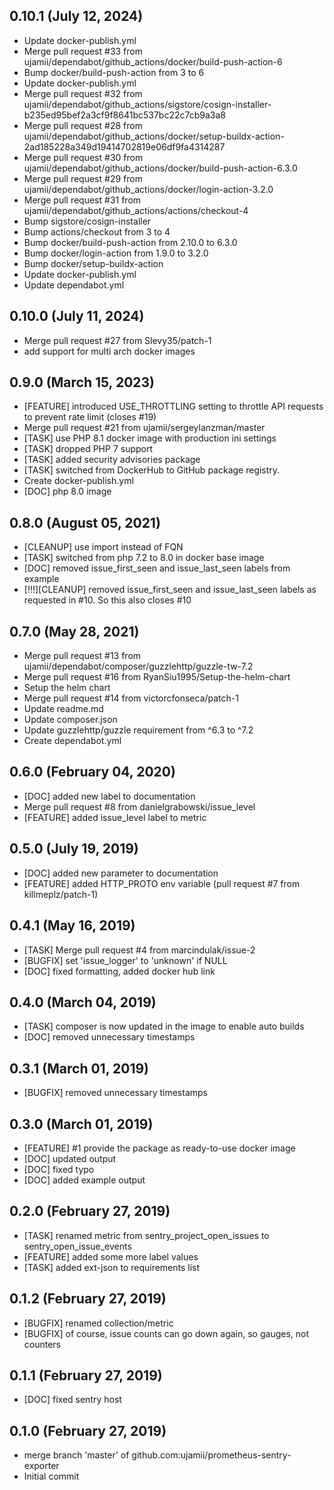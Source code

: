 ## 0.10.1 (July 12, 2024)
  - Update docker-publish.yml
  - Merge pull request #33 from ujamii/dependabot/github_actions/docker/build-push-action-6
  - Bump docker/build-push-action from 3 to 6
  - Update docker-publish.yml
  - Merge pull request #32 from ujamii/dependabot/github_actions/sigstore/cosign-installer-b235ed95bef2a3cf9f8641bc537bc22c7cb9a3a8
  - Merge pull request #28 from ujamii/dependabot/github_actions/docker/setup-buildx-action-2ad185228a349d19414702819e06df9fa4314287
  - Merge pull request #30 from ujamii/dependabot/github_actions/docker/build-push-action-6.3.0
  - Merge pull request #29 from ujamii/dependabot/github_actions/docker/login-action-3.2.0
  - Merge pull request #31 from ujamii/dependabot/github_actions/actions/checkout-4
  - Bump sigstore/cosign-installer
  - Bump actions/checkout from 3 to 4
  - Bump docker/build-push-action from 2.10.0 to 6.3.0
  - Bump docker/login-action from 1.9.0 to 3.2.0
  - Bump docker/setup-buildx-action
  - Update docker-publish.yml
  - Update dependabot.yml

## 0.10.0 (July 11, 2024)
  - Merge pull request #27 from Slevy35/patch-1
  - add support for multi arch docker images

## 0.9.0 (March 15, 2023)
  - [FEATURE] introduced USE_THROTTLING setting to throttle API requests to prevent rate limit (closes #19)
  - Merge pull request #21 from ujamii/sergeylanzman/master
  - [TASK] use PHP 8.1 docker image with production ini settings
  - [TASK] dropped PHP 7 support 
  - [TASK] added security advisories package
  - [TASK] switched from DockerHub to GitHub package registry.
  - Create docker-publish.yml
  - [DOC] php 8.0 image

## 0.8.0 (August 05, 2021)
  - [CLEANUP] use import instead of FQN
  - [TASK] switched from php 7.2 to 8.0 in docker base image
  - [DOC] removed issue_first_seen and issue_last_seen labels from example
  - [!!!][CLEANUP] removed issue_first_seen and issue_last_seen labels as requested in #10. So this also closes #10

## 0.7.0 (May 28, 2021)
  - Merge pull request #13 from ujamii/dependabot/composer/guzzlehttp/guzzle-tw-7.2
  - Merge pull request #16 from RyanSiu1995/Setup-the-helm-chart
  - Setup the helm chart
  - Merge pull request #14 from victorcfonseca/patch-1
  - Update readme.md
  - Update composer.json
  - Update guzzlehttp/guzzle requirement from ^6.3 to ^7.2
  - Create dependabot.yml

## 0.6.0 (February 04, 2020)
  - [DOC] added new label to documentation
  - Merge pull request #8 from danielgrabowski/issue_level
  - [FEATURE] added issue_level label to metric

## 0.5.0 (July 19, 2019)
  - [DOC] added new parameter to documentation
  - [FEATURE] added HTTP_PROTO env variable (pull request #7 from killmeplz/patch-1)

## 0.4.1 (May 16, 2019)
  - [TASK] Merge pull request #4 from marcindulak/issue-2
  - [BUGFIX] set 'issue_logger' to 'unknown' if NULL
  - [DOC] fixed formatting, added docker hub link

## 0.4.0 (March 04, 2019)
  - [TASK] composer is now updated in the image to enable auto builds
  - [DOC] removed unnecessary timestamps

## 0.3.1 (March 01, 2019)
  - [BUGFIX] removed unnecessary timestamps

## 0.3.0 (March 01, 2019)
  - [FEATURE] #1 provide the package as ready-to-use docker image
  - [DOC] updated output
  - [DOC] fixed typo
  - [DOC] added example output

## 0.2.0 (February 27, 2019)
  - [TASK] renamed metric from sentry_project_open_issues to sentry_open_issue_events
  - [FEATURE] added some more label values
  - [TASK] added ext-json to requirements list

## 0.1.2 (February 27, 2019)
  - [BUGFIX] renamed collection/metric
  - [BUGFIX] of course, issue counts can go down again, so gauges, not counters

## 0.1.1 (February 27, 2019)
  - [DOC] fixed sentry host

## 0.1.0 (February 27, 2019)
  - merge branch 'master' of github.com:ujamii/prometheus-sentry-exporter
  - Initial commit

